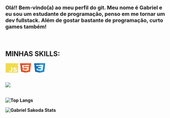 <h3>Olá!! Bem-vindo(a) ao meu perfil do git. Meu nome é Gabriel e eu sou um estudante de programação, penso em me tornar um dev fullstack. Além de gostar bastante de programação, curto games também!</h3>
<div style="display: inline_block"><br>
<h2><strong>MINHAS SKILLS:</h2>
  <img align="center" alt="Rafa-Js" height="30" width="40" src="https://raw.githubusercontent.com/devicons/devicon/master/icons/javascript/javascript-plain.svg">
  <img align="center" alt="Rafa-HTML" height="30" width="40" src="https://raw.githubusercontent.com/devicons/devicon/master/icons/html5/html5-original.svg">
  <img align="center" alt="Rafa-CSS" height="30" width="40" src="https://raw.githubusercontent.com/devicons/devicon/master/icons/css3/css3-original.svg">
</div>
  
  ##
 
<div> 
  <a href="https://www.instagram.com/sakoda999/" target="_blank"><img src="https://img.shields.io/badge/-Instagram-%23E4405F?style=for-the-badge&logo=instagram&logoColor=white" target="_blank"></a
</div>
   
##
   ![Top Langs](https://github-readme-stats.vercel.app/api/top-langs/?username=GabrielSakoda&langs_count=8&theme=dracula)

![Gabriel Sakoda Stats](https://github-readme-stats.vercel.app/api?username=GabrielSakoda&show_icons=true&theme=dracula)
